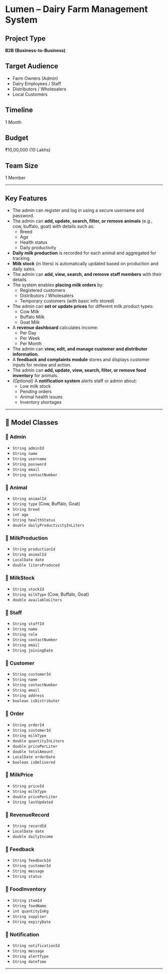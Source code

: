 # Lumen – Dairy Farm Management System

## Project Type  
**B2B (Business-to-Business)**

## Target Audience  
- Farm Owners (Admin)  
- Dairy Employees / Staff  
- Distributors / Wholesalers  
- Local Customers  

## Timeline  
1 Month  

## Budget  
₹10,00,000 (10 Lakhs)  

## Team Size  
1 Member  

---

## Key Features

- The admin can register and log in using a secure username and password.
- The admin can **add, update, search, filter, or remove animals** (e.g., cow, buffalo, goat) with details such as:
  - Breed  
  - Age  
  - Health status  
  - Daily productivity  
- **Daily milk production** is recorded for each animal and aggregated for tracking.
- **Milk stock** (in liters) is automatically updated based on production and daily sales.
- The admin can **add, view, search, and remove staff members** with their details.
- The system enables **placing milk orders** by:
  - Registered customers  
  - Distributors / Wholesalers  
  - Temporary customers (with basic info stored)  
- The admin can **set or update prices** for different milk product types:
  - Cow Milk  
  - Buffalo Milk  
  - Goat Milk  
- A **revenue dashboard** calculates income:
  - Per Day  
  - Per Week  
  - Per Month  
- The admin can **view, edit, and manage customer and distributor information**.
- A **feedback and complaints module** stores and displays customer inputs for review and action.
- The admin can **add, update, view, search, filter, or remove food inventory** for animals.
- *(Optional)* A **notification system** alerts staff or admin about:
  - Low milk stock  
  - Pending orders  
  - Animal health issues  
  - Inventory shortages  

---
## 🔹 Model Classes

### 🔹 Admin

* `String adminId`
* `String name`
* `String username`
* `String password`
* `String email`
* `String contactNumber`

### 🔹 Animal

* `String animalId`
* `String type` (Cow, Buffalo, Goat)
* `String breed`
* `int age`
* `String healthStatus`
* `double dailyProductivityInLiters`

### 🔹 MilkProduction

* `String productionId`
* `String animalId`
* `LocalDate date`
* `double litersProduced`

### 🔹 MilkStock

* `String stockId`
* `String milkType` (Cow, Buffalo, Goat)
* `double availableLiters`

### 🔹 Staff

* `String staffId`
* `String name`
* `String role`
* `String contactNumber`
* `String email`
* `String joiningDate`

### 🔹 Customer

* `String customerId`
* `String name`
* `String contactNumber`
* `String email`
* `String address`
* `boolean isDistributor`

### 🔹 Order

* `String orderId`
* `String customerId`
* `String milkType`
* `double quantityInLiters`
* `double pricePerLiter`
* `double totalAmount`
* `LocalDate orderDate`
* `boolean isDelivered`

### 🔹 MilkPrice

* `String priceId`
* `String milkType`
* `double pricePerLiter`
* `String lastUpdated`

### 🔹 RevenueRecord

* `String recordId`
* `LocalDate date`
* `double dailyIncome`

### 🔹 Feedback

* `String feedbackId`
* `String customerId`
* `String message`
* `String status`

### 🔹 FoodInventory

* `String itemId`
* `String foodName`
* `int quantityInKg`
* `String supplier`
* `String expiryDate`

### 🔹 Notification

* `String notificationId`
* `String message`
* `String alertType`
* `String dateTime`

---
